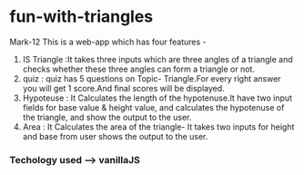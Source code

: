 # fun-with-triangles
Mark-12
This  is a  web-app which has four  features  -
1) IS Triangle  :It takes three inputs which  are three angles of a triangle and checks  whether these  three angles can  form  a triangle or  not.
2)  quiz : quiz  has  5 questions on Topic- Triangle.For every right answer you will  get 1 score.And final scores will be displayed.
3)  Hypoteuse : It Calculates the length of the hypotenuse.It have two input fields for base value & height value, and calculates the hypotenuse of the triangle, and show the output to the user. 
4) Area : It Calculates the area of the triangle- It takes two inputs for height and base from user shows the output to the user.                             
### Techology used  --> vanillaJS 
